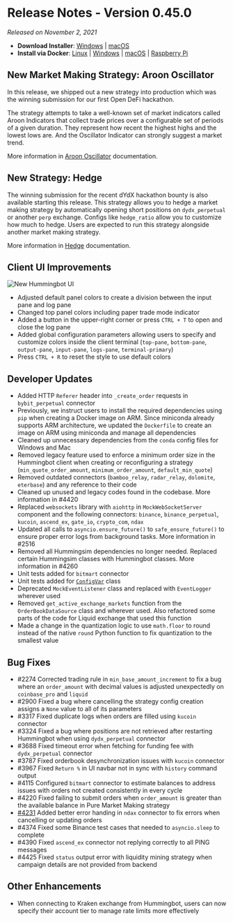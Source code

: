 # Release Notes - Version 0.45.0

*Released on November 2, 2021*

- **Download Installer**: [Windows](https://dist.hummingbot.io/hummingbot_v0.45.0_setup.exe) | [macOS](https://dist.hummingbot.io/hummingbot_v0.45.0.dmg)
- **Install via Docker**: [Linux](/installation/docker/#linuxubuntu) | [Windows](/installation/docker/#windows) | [macOS](/installation/docker/#macos) | [Raspberry Pi](/installation/raspberry-pi/#install-via-docker)

## New Market Making Strategy: Aroon Oscillator

In this release, we shipped out a new strategy into production which was the winning submission for our first Open DeFi hackathon.

The strategy attempts to take a well-known set of market indicators called Aroon Indicators that collect trade prices over a configurable set of periods of a given duration. They represent how recent the highest highs and the lowest lows are. And the Oscillator Indicator can strongly suggest a market trend.

More information in [Aroon Oscillator](/strategies/aroon-oscillator) documentation.


## New Strategy: Hedge

The winning submission for the recent dYdX hackathon bounty is also available starting this release. This strategy allows you to hedge a market making strategy by automatically opening short positions on `dydx_perpetual` or another `perp` exchange. Configs like `hedge_ratio` allow you to customize how much to hedge. Users are expected to run this strategy alongside another market making strategy.

More information in [Hedge](/strategies/hedge) documentation.


## Client UI Improvements

![New Hummingbot UI](/assets/img/hb_client_new_1.png)

- Adjusted default panel colors to create a division between the input pane and log pane
- Changed top panel colors including paper trade mode indicator
- Added a button in the upper-right corner or press `CTRL + T` to open and close the log pane
- Added global configuration parameters allowing users to specify and customize colors inside the client terminal (`top-pane`, `bottom-pane`, `output-pane`, `input-pane`, `logs-pane`, `terminal-primary`)
- Press `CTRL + R` to reset the style to use default colors


## Developer Updates

- Added HTTP `Referer` header into `_create_order` requests in `bybit_perpetual` connector
- Previously, we instruct users to install the required dependencies using `pip` when creating a Docker image on ARM. Since miniconda already supports ARM architecture, we updated the `Dockerfile` to create an image on ARM using miniconda and manage all dependencies
- Cleaned up unnecessary dependencies from the `conda` config files for Windows and Mac
- Removed legacy feature used to enforce a minimum order size in the Hummingbot client when creating or reconfiguring a strategy (`min_quote_order_amount`, `minimum_order_amount`, `default_min_quote`)
- Removed outdated connectors (`bamboo_relay`, `radar_relay`, `dolomite`, `eterbase`) and any reference to their code
- Cleaned up unused and legacy codes found in the codebase. More information in #4420
- Replaced `websockets` library with `aiohttp` in `MockWebSocketServer` component and the following connectors: `binance`, `binance_perpetual`, `kucoin`, `ascend_ex`, `gate_io`, `crypto_com`, `ndax`
- Updated all calls to `asyncio.ensure_future()` to `safe_ensure_future()` to ensure proper error logs from background tasks. More information in #2516
- Removed all Hummingsim dependencies no longer needed. Replaced certain Hummingsim classes with Hummingbot classes. More information in #4260
- Unit tests added for `bitmart` connector
- Unit tests added for [`ConfigVar`](https://github.com/hummingbot/hummingbot/blob/master/hummingbot/client/config/config_var.py) class
- Deprecated `MockEventListener` class and replaced with `EventLogger` wherever used
- Removed `get_active_exchange_markets` function from the `OrderBookDataSource` class and wherever used. Also refactored some parts of the code for Liquid exchange that used this function
- Made a change in the quantization logic to use `math.floor` to round instead of the native `round` Python function to fix quantization to the smallest value


## Bug Fixes

- #2274 Corrected trading rule in `min_base_amount_increment` to fix a bug where an `order_amount` with decimal values is adjusted unexpectedly on `coinbase_pro` and `liquid`
- #2900 Fixed a bug where cancelling the strategy config creation assigns a `None` value to all of its parameters
- #3317 Fixed duplicate logs when orders are filled using `kucoin` connector
- #3324 Fixed a bug where positions are not retrieved after restarting Hummingbot when using `dydx_perpetual` connector
- #3688 Fixed timeout error when fetching for funding fee with `dydx_perpetual` connector
- #3787 Fixed orderbook desynchronization issues with `kucoin` connector
- #3967 Fixed `Return %` in UI navbar not in sync with `history` command output
- #4115 Configured `bitmart` connector to estimate balances to address issues with orders not created consistently in every cycle
- #4220 Fixed failing to submit orders when `order_amount` is greater than the available balance in Pure Market Making strategy
- [#4231](https://github.com/hummingbot/hummingbot/issues/4390) Added better error handing in `ndax` connector to fix errors when cancelling or updating orders
- #4374 Fixed some Binance test cases that needed to `asyncio.sleep` to complete
- #4390 Fixed `ascend_ex` connector not replying correctly to all PING messages
- #4425 Fixed `status` output error with liquidity mining strategy when campaign details are not provided from backend


## Other Enhancements

- When connecting to Kraken exchange from Hummingbot, users can now specify their account tier to manage rate limits more effectively